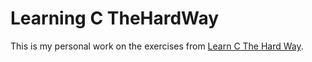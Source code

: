 # Learning C TheHardWay

This is my personal work on the exercises from [Learn C The Hard Way](http://c.learncodethehardway.org/book/index.html).
